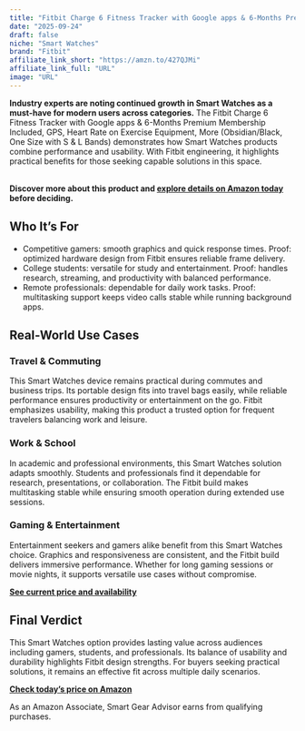 ```yaml
---
title: "Fitbit Charge 6 Fitness Tracker with Google apps & 6-Months Premium Membership Included, GPS, Heart Rate on Exercise Equipment, More (Obsidian/Black, One Size with S & L Bands)"
date: "2025-09-24"
draft: false
niche: "Smart Watches"
brand: "Fitbit"
affiliate_link_short: "https://amzn.to/427QJMi"
affiliate_link_full: "URL"
image: "URL"
---
```


<p><strong>Industry experts are noting continued growth in Smart Watches as a must-have for modern users across categories.</strong> The Fitbit Charge 6 Fitness Tracker with Google apps & 6-Months Premium Membership Included, GPS, Heart Rate on Exercise Equipment, More (Obsidian/Black, One Size with S & L Bands) demonstrates how Smart Watches products combine performance and usability. With Fitbit engineering, it highlights practical benefits for those seeking capable solutions in this space.</p>
<br>
<strong>Discover more about this product and <a href="https://amzn.to/427QJMi" rel="nofollow sponsored">explore details on Amazon today</a> before deciding.</strong>
<br>

<h2>Who It’s For</h2>
<ul>
  <li>Competitive gamers: smooth graphics and quick response times. Proof: optimized hardware design from Fitbit ensures reliable frame delivery.</li>
  <li>College students: versatile for study and entertainment. Proof: handles research, streaming, and productivity with balanced performance.</li>
  <li>Remote professionals: dependable for daily work tasks. Proof: multitasking support keeps video calls stable while running background apps.</li>
</ul>

<h2>Real-World Use Cases</h2>

<h3>Travel & Commuting</h3>
<p>This Smart Watches device remains practical during commutes and business trips. Its portable design fits into travel bags easily, while reliable performance ensures productivity or entertainment on the go. Fitbit emphasizes usability, making this product a trusted option for frequent travelers balancing work and leisure.</p>

<h3>Work & School</h3>
<p>In academic and professional environments, this Smart Watches solution adapts smoothly. Students and professionals find it dependable for research, presentations, or collaboration. The Fitbit build makes multitasking stable while ensuring smooth operation during extended use sessions.</p>

<h3>Gaming & Entertainment</h3>
<p>Entertainment seekers and gamers alike benefit from this Smart Watches choice. Graphics and responsiveness are consistent, and the Fitbit build delivers immersive performance. Whether for long gaming sessions or movie nights, it supports versatile use cases without compromise.</p>

<p><strong><a href="https://amzn.to/427QJMi" rel="nofollow sponsored">See current price and availability</a></strong></p>

<h2>Final Verdict</h2>
<p>This Smart Watches option provides lasting value across audiences including gamers, students, and professionals. Its balance of usability and durability highlights Fitbit design strengths. For buyers seeking practical solutions, it remains an effective fit across multiple daily scenarios.</p>

<p><strong><a href="https://amzn.to/427QJMi" rel="nofollow sponsored">Check today’s price on Amazon</a></strong></p>

<p>As an Amazon Associate, Smart Gear Advisor earns from qualifying purchases.</p>
